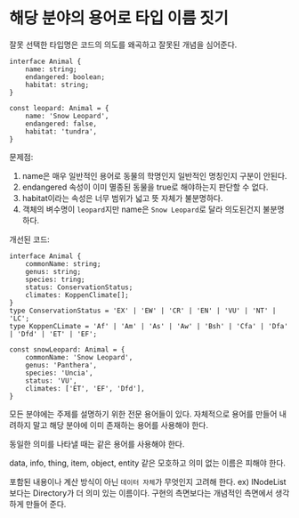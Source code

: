 # 해당 분야의 용어로 타입 이름 짓기

잘못 선택한 타입명은 코드의 의도를 왜곡하고 잘못된 개념을 심어준다.

```
interface Animal {
	name: string;
	endangered: boolean;
	habitat: string;
}

const leopard: Animal = {
	name: 'Snow Leopard',
	endangered: false,
	habitat: 'tundra',
}
```

문제점:

1. name은 매우 일반적인 용어로 동물의 학명인지 일반적인 명칭인지 구분이 안된다.
2. endangered 속성이 이미 멸종된 동물을 true로 해야하는지 판단할 수 없다.
3. habitat이라는 속성은 너무 범위가 넓고 뜻 자체가 불분명하다.
4. 객체의 벼수명이 `leopard`지만 name은 `Snow Leopard`로 달라 의도된건지 불분명하다.

개선된 코드:

```
interface Animal {
	commonName: string;
	genus: string;
	species: tring;
	status: ConservationStatus;
	climates: KoppenClimate[];
}
type ConservationStatus = 'EX' | 'EW' | 'CR' | 'EN' | 'VU' | 'NT' | 'LC';
type KoppenCLimate = 'Af' | 'Am' | 'As' | 'Aw' | 'Bsh' | 'Cfa' | 'Dfa' | 'Dfd' | 'ET' | 'EF';

const snowLeopard: Animal = {
	commonName: 'Snow Leopard',
	genus: 'Panthera',
	species: 'Uncia',
	status: 'VU',
	climates: ['ET', 'EF', 'Dfd'],
}
```

모든 분야에는 주제를 설명하기 위한 전문 용어들이 있다. 자체적으로 용어를 만들어 내려하지 말고 해당 분야에 이미 존재하는 용어를 사용해야 한다.

동일한 의미를 나타낼 때는 같은 용어를 사용해야 한다.

data, info, thing, item, object, entity 같은 모호하고 의미 없는 이름은 피해야 한다.

포함된 내용이나 계산 방식이 아닌 `데이터 자체`가 무엇인지 고려해 한다. ex) INodeList보다는 Directory가 더 의미 있는 이름이다. 구현의 측면보다는 개념적인 측면에서 생각하게 만들어 준다.